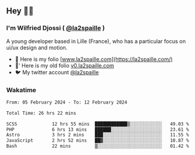## Hey 👋🏾
### I'm Wilfried Djossi ( <a href="https://twitter.com/la2spaille/" target="_blank">@la2spaille</a> )
A young developer based in Lille (France), who has a particular focus on ui/ux design and motion.

- 🎨 Here is my folio [www.la2spaille.com](https://la2spaille.com/)
- 🎨' Here is my old folio [v0.la2spaille.com](https://v0.la2spaille.com/)
- 🐦 My twitter account [@la2spaille](https://twitter.com/la2spaille/)

### Wakatime
<!--START_SECTION:waka-->

```txt
From: 05 February 2024 - To: 12 February 2024

Total Time: 26 hrs 22 mins

SCSS             12 hrs 55 mins  ████████████▒░░░░░░░░░░░░   49.03 %
PHP              6 hrs 13 mins   ██████░░░░░░░░░░░░░░░░░░░   23.61 %
Astro            3 hrs 2 mins    ███░░░░░░░░░░░░░░░░░░░░░░   11.55 %
JavaScript       2 hrs 52 mins   ██▓░░░░░░░░░░░░░░░░░░░░░░   10.87 %
Bash             22 mins         ▒░░░░░░░░░░░░░░░░░░░░░░░░   01.42 %
```

<!--END_SECTION:waka-->
<!--
**la2spaille/la2spaille** is a ✨ _special_ ✨ repository because its `README.md` (this file) appears on your GitHub profile.

Here are some ideas to get you started:

- 🔭 I’m currently working on ...
- 🌱 I’m currently learning ...
- 👯 I’m looking to collaborate on ...
- 🤔 I’m looking for help with ...
- 💬 Ask me about ...
- 📫 How to reach me: ...
- 😄 Pronouns: ...
- ⚡ Fun fact: ...
-->
